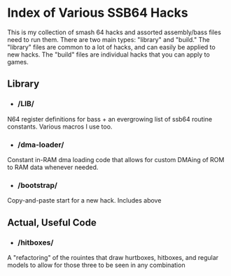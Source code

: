 # Index of Various SSB64 Hacks

This is my collection of smash 64 hacks and assorted assembly/bass files need to run them. There are two main types: "library" and "build." The "library" files are common to a lot of hacks, and can easily be applied to new hacks. The "build" files are individual hacks that you can apply to games.

## Library
* ### /LIB/
N64 register definitions for bass + an evergrowing list of ssb64 routine constants. Various macros I use too.
* ### /dma-loader/
Constant in-RAM dma loading code that allows for custom DMAing of ROM to RAM data whenever needed.
* ### /bootstrap/
Copy-and-paste start for a new hack. Includes above

## Actual, Useful Code
* ### /hitboxes/
A "refactoring" of the rouintes that draw hurtboxes, hitboxes, and regular models to allow for those three to be seen in any combination
